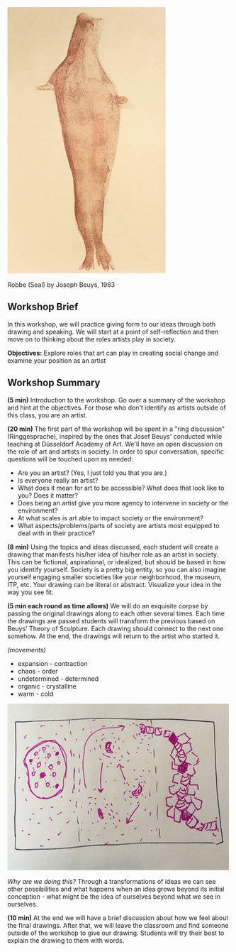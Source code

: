 
![](img/beuys_robbe_seal_bc.jpg)

Robbe (Seal) by Joseph Beuys, 1983

## Workshop Brief

In this workshop, we will practice giving form to our ideas through both drawing and speaking. We will start at a point of self-reflection and then move on to thinking about the roles artists play in society.

**Objectives:** Explore roles that art can play in creating social change and examine your position as an artist

## Workshop Summary

**(5 min)** Introduction to the workshop. Go over a summary of the workshop and hint at the objectives. For those who don't identify as artists outside of this class, you are an artist.

**(20 min)** The first part of the workshop will be spent in a "ring discussion" (Ringgesprache), inspired by the ones that Josef Beuys' conducted while teaching at Düsseldorf Academy of Art. We'll have an open discussion on the role of art and artists in society. In order to spur conversation, specific questions will be touched upon as needed:
* Are you an artist? (Yes, I just told you that you are.)
* Is everyone really an artist?
* What does it mean for art to be accessible? What does that look like to you? Does it matter?
* Does being an artist give you more agency to intervene in society or the environment?
* At what scales is art able to impact society or the environment?
* What aspects/problems/parts of society are artists most equipped to deal with in their practice?

**(8 min)** Using the topics and ideas discussed, each student will create a drawing that manifests his/her idea of his/her role as an artist in society. This can be fictional, aspirational, or idealized, but should be based in how you identify yourself. Society is a pretty big entity, so you can also imagine yourself engaging smaller societies like your neighborhood, the museum, ITP, etc. Your drawing can be literal or abstract. Visualize your idea in the way you see fit.

**(5 min each round as time allows)** We will do an exquisite corpse by passing the original drawings along to each other several times. Each time the drawings are passed students will transform the previous based on Beuys' Theory of Sculpture. Each drawing should connect to the next one somehow. At the end, the drawings will return to the artist who started it.

_(movements)_
* expansion - contraction
* chaos	- order
* undetermined - determined
* organic - crystalline
* warm - cold

![](img/example-equisite-corpse.jpg)

_Why are we doing this?_ Through a transformations of ideas we can see other possibilities and what happens when an idea grows beyond its initial conception - what might be the idea of ourselves beyond what we see in ourselves.

**(10 min)** At the end we will have a brief discussion about how we feel about the final drawings. After that, we will leave the classroom and find someone outside of the workshop to give our drawing. Students will try their best to explain the drawing to them with words.
